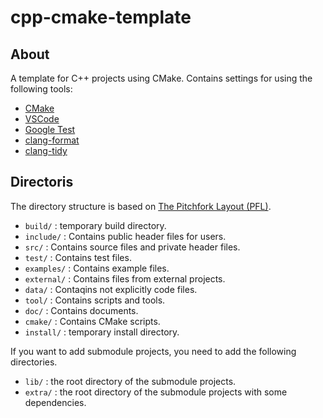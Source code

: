 # cpp-cmake-template

## About
A template for C++ projects using CMake.
Contains settings for using the following tools:
+ [CMake](https://cmake.org/)
+ [VSCode](https://code.visualstudio.com/)
+ [Google Test](https://github.com/google/googletest)
+ [clang-format](https://clang.llvm.org/docs/ClangFormat.html)
+ [clang-tidy](https://clang.llvm.org/extra/clang-tidy/)

## Directoris
The directory structure is based on [The Pitchfork Layout (PFL)](https://api.csswg.org/bikeshed/?force=1&url=https://raw.githubusercontent.com/vector-of-bool/pitchfork/develop/data/spec.bs).

- `build/` : temporary build directory.
- `include/` : Contains public header files for users.
- `src/` : Contains source files and private header files.
- `test/` : Contains test files.
- `examples/` : Contains example files.
- `external/` : Contains files from external projects.
- `data/` : Contaqins not explicitly code files.
- `tool/` : Contains scripts and tools.
- `doc/` : Contains documents.
- `cmake/` : Contains CMake scripts.
- `install/` : temporary install directory.


If you want to add submodule projects, you need to add the following directories.
- `lib/` : the root directory of the submodule projects.
- `extra/` : the root directory of the submodule projects with some dependencies.
